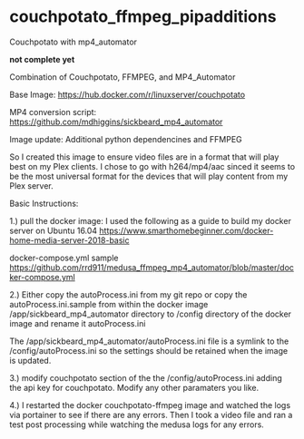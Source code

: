 # couchpotato_ffmpeg_pipadditions
Couchpotato with mp4_automator 

**not complete yet**

Combination of Couchpotato, FFMPEG, and MP4_Automator

Base Image: https://hub.docker.com/r/linuxserver/couchpotato

MP4 conversion script: https://github.com/mdhiggins/sickbeard_mp4_automator

Image update: Additional python dependencines and FFMPEG

So I created this image to ensure video files are in a format that will play best on my Plex clients. I chose to go with h264/mp4/aac sinced it seems to be the most universal format for the devices that will play content from my Plex server.

Basic Instructions:

1.) pull the docker image: I used the following as a guide to build my docker server on Ubuntu 16.04 https://www.smarthomebeginner.com/docker-home-media-server-2018-basic

docker-compose.yml sample https://github.com/rrd911/medusa_ffmpeg_mp4_automator/blob/master/docker-compose.yml

2.) Either copy the autoProcess.ini from my git repo or copy the autoProcess.ini.sample from within the docker image /app/sickbeard_mp4_automator directory to /config directory of the docker image and rename it autoProcess.ini

The /app/sickbeard_mp4_automator/autoProcess.ini file is a symlink to the /config/autoProcess.ini so the settings should be retained when the image is updated.

3.) modify couchpotato section of the the /config/autoProcess.ini adding the api key for couchpotato. Modify any other paramaters you like.

4.) I restarted the docker couchpotato-ffmpeg image and watched the logs via portainer to see if there are any errors. Then I took a video file and ran a test post processing while watching the medusa logs for any errors.


